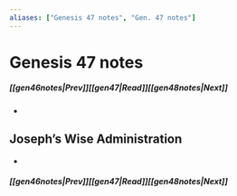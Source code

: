 ```yaml
---
aliases: ["Genesis 47 notes", "Gen. 47 notes"]
---
```

# Genesis 47 notes
##### <span class=arrow-left></span>[[gen46notes|Prev]]<span class=navigation-separator></span>[[gen47|Read]]<span class=navigation-separator></span>[[gen48notes|Next]]<span class=arrow-right></span>
- 
## Joseph’s Wise Administration
- 
##### <span class=arrow-left></span>[[gen46notes|Prev]]<span class=navigation-separator></span>[[gen47|Read]]<span class=navigation-separator></span>[[gen48notes|Next]]<span class=arrow-right></span>